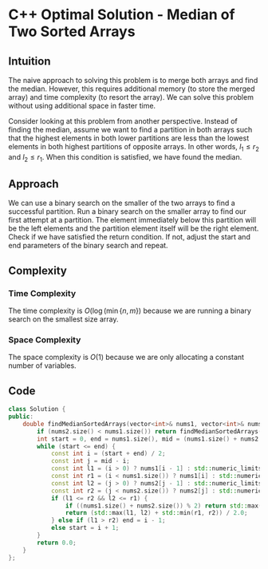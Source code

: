 # C++ Optimal Solution - Median of Two Sorted Arrays

## Intuition
<!-- Describe your first thoughts on how to solve this problem. -->
The naive approach to solving this problem is to merge both arrays and find the median. However, this requires additional memory (to store the merged array) and time complexity (to resort the array). We can solve this problem without using additional space in faster time.

Consider looking at this problem from another perspective. Instead of finding the median, assume we want to find a partition in both arrays such that the highest elements in both lower partitions are less than the lowest elements in both highest partitions of opposite arrays. In other words, $l_1 \le r_2$ and $l_2 \le r_1$. When this condition is satisfied, we have found the median.

## Approach
<!-- Describe your approach to solving the problem. -->
We can use a binary search on the smaller of the two arrays to find a successful partition. Run a binary search on the smaller array to find our first attempt at a partition. The element immediately below this partition will be the left elements and the partition element itself will be the right element. Check if we have satisfied the return condition. If not, adjust the start and end parameters of the binary search and repeat.

## Complexity
### Time Complexity
<!-- Add your time complexity here, e.g. $$O(n)$$ -->
The time complexity is $O(\log(\min\{n, m\})$ because we are running a binary search on the smallest size array.

### Space Complexity
<!-- Add your space complexity here, e.g. $$O(n)$$ -->
The space complexity is $O(1)$ because we are only allocating a constant number of variables.

## Code
```cpp
class Solution {
public:
    double findMedianSortedArrays(vector<int>& nums1, vector<int>& nums2) {
        if (nums2.size() < nums1.size()) return findMedianSortedArrays(nums2, nums1);
        int start = 0, end = nums1.size(), mid = (nums1.size() + nums2.size() + 1) / 2;
        while (start <= end) {
            const int i = (start + end) / 2;
            const int j = mid - i;
            const int l1 = (i > 0) ? nums1[i - 1] : std::numeric_limits<int>::min();
            const int r1 = (i < nums1.size()) ? nums1[i] : std::numeric_limits<int>::max();
            const int l2 = (j > 0) ? nums2[j - 1] : std::numeric_limits<int>::min();
            const int r2 = (j < nums2.size()) ? nums2[j] : std::numeric_limits<int>::max();
            if (l1 <= r2 && l2 <= r1) {
                if ((nums1.size() + nums2.size()) % 2) return std::max(l1, l2);
                return (std::max(l1, l2) + std::min(r1, r2)) / 2.0; 
            } else if (l1 > r2) end = i - 1;
            else start = i + 1;
        }
        return 0.0;
    }
};
```
